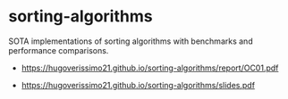 # sorting-algorithms
SOTA implementations of sorting algorithms with benchmarks and performance comparisons.

- https://hugoverissimo21.github.io/sorting-algorithms/report/OC01.pdf

- https://hugoverissimo21.github.io/sorting-algorithms/slides.pdf
